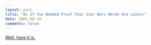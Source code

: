 ```yaml
---
layout: post
title: "As If You Needed Proof that Star Wars Nerds Are Losers"
date: 2003-08-19
comments: false
---
```

[Well, here it is.][0]



[0]: http://www.scoutwalker.com/
